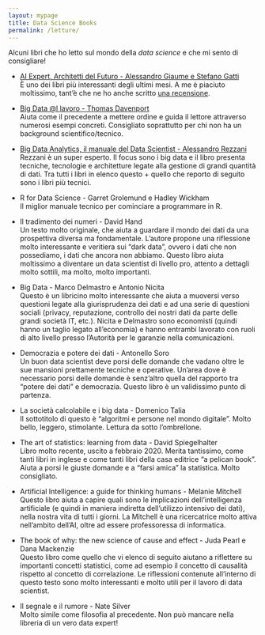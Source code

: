 ```yaml
---
layout: mypage
title: Data Science Books
permalink: /letture/
---
```


Alcuni libri che ho letto sul mondo della _data science_ e che mi sento di consigliare!

- [AI Expert, Architetti del Futuro - Alessandro Giaume e Stefano Gatti][aiexpertlink] <br>
È uno dei libri più interessanti degli ultimi mesi. A me è piaciuto moltissimo, tant’è che ne ho anche scritto [una recensione][recensioneaiexpert].

- [Big Data @l lavoro - Thomas Davenport][bigdataallavorolink] <br>
Aiuta come il precedente a mettere ordine e guida il lettore attraverso numerosi esempi concreti. Consigliato soprattutto per chi non ha un background scientifico/tecnico.

- [Big Data Analytics, il manuale del Data Scientist - Alessandro Rezzani][bigdataanalyticslink] <br>
Rezzani è un super esperto. Il focus sono i big data e il libro presenta tecniche, tecnologie e architetture legate alla gestione di grandi quantità di dati. Tra tutti i libri in elenco questo + quello che reporto di seguito sono i libri più tecnici.

- R for Data Science - Garret Grolemund e Hadley Wickham <br>
Il miglior manuale tecnico per cominciare a programmare in R.

- Il tradimento dei numeri - David Hand <br>
Un testo molto originale, che aiuta a guardare il mondo dei dati da una prospettiva diversa ma fondamentale. L’autore propone una riflessione molto interessante e veritiera sui “dark data”, ovvero i dati che non possediamo, i dati che ancora non abbiamo. Questo libro aiuta moltissimo a diventare un data scientist di livello pro, attento a dettagli molto sottili, ma molto, molto importanti.

- Big Data - Marco Delmastro e Antonio Nicita <br>
Questo è un libricino molto interessante che aiuta a muoversi verso questioni legate alla giurisprudenza dei dati e ad una serie di questioni sociali (privacy, reputazione, controllo dei nostri dati da parte delle grandi società IT, etc.). Nicita e Delmastro sono economisti (quindi hanno un taglio legato all’economia) e hanno entrambi lavorato con ruoli di alto livello presso l’Autorità per le garanzie nella comunicazioni.

- Democrazia e potere dei dati - Antonello Soro <br>
Un buon data scientist deve porsi delle domande che vadano oltre le sue mansioni prettamente tecniche e operative. Un’area dove è necessario porsi delle domande è senz’altro quella del rapporto tra “potere dei dati” e democrazia. Questo libro è un validissimo punto di partenza.

- La società calcolabile e i big data - Domenico Talia <br>
Il sottotitolo di questo è “algoritmi e persone nel mondo digitale”. Molto bello, leggero, stimolante. Lettura da sotto l’ombrellone.

- The art of statistics: learning from data - David Spiegelhalter <br>
Libro molto recente, uscito a febbraio 2020. Merita tantissimo, come tanti libri in inglese e come tanti libri della casa editrice “a pelican book”. Aiuta a porsi le giuste domande e a “farsi amica” la statistica. Molto consigliato.

- Artificial Intelligence: a guide for thinking humans - Melanie Mitchell <br>
Questo libro aiuta a capire quali sono le implicazioni dell’intelligenza artificiale (e quindi in maniera indiretta dell’utilizzo intensivo dei dati), nella nostra vita di tutti i giorni. La Mitchell è una ricercatrice molto attiva nell’ambito dell’AI, oltre ad essere professoressa di informatica.

- The book of why: the new science of cause and effect - Juda Pearl e Dana Mackenzie <br>
Questo libro come quello che vi elenco di seguito aiutano a riflettere su importanti concetti statistici, come ad esempio il concetto di causalità rispetto al concetto di correlazione. Le riflessioni contenute all’interno di questo testo sono molto interessanti e molto utili per il lavoro di data scientist.

- Il segnale e il rumore - Nate Silver <br>
Molto simile come filosofia al precedente. Non può mancare nella libreria di un vero data expert!

[aiexpertlink]: https://www.francoangeli.it/Ricerca/scheda_libro.aspx?Id=25635
[recensioneaiexpert]: https://mamatteo.github.io/informatica/aiexpert-recensione-del-libro
[bigdataallavorolink]: https://www.amazon.it/data-lavoro-Sfatare-scoprire-opportunit%C3%A0/dp/8891710458/ref=sr_1_fkmr0_1?__mk_it_IT=%C3%85M%C3%85%C5%BD%C3%95%C3%91&dchild=1&keywords=big+data+@al+lavoro&qid=1594640368&sr=8-1-fkmr0
[bigdataanalyticslink]: https://www.amazon.it/Big-Data-Analytics-manuale-scientist-ebook/dp/B073B866RS/ref=sr_1_2?__mk_it_IT=%C3%85M%C3%85%C5%BD%C3%95%C3%91&dchild=1&keywords=big+data+analytics&qid=1594640480&sr=8-2
